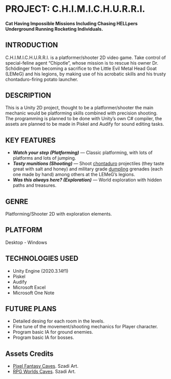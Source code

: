 # PROJECT: C.H.I.M.I.C.H.U.R.R.I.
#### Cat Having Impossible Missions Including Chasing HELLpers Underground Running Rocketing Individuals.

## INTRODUCTION
C.H.I.M.I.C.H.U.R.R.I. is a platformer/shooter 2D video game. Take control of special-feline agent “Chipotle”, whose mission is to rescue his owner Dr. Schödinger from becoming a sacrifice to the Little Evil Metal Head Goat (LEMeG) and his legions, by making use of his acrobatic skills and his trusty chontaduro-firing potato launcher.

## DESCRIPTION
This is a Unity 2D project, thought to be a platformer/shooter the main mechanic would be platforming skills combined with precision shooting. The programming is planned to be done with Unity’s own C# compiler, the assets are planned to be made in Piskel and Audify for sound editing tasks.

## KEY FEATURES
* <i><b>Watch your step (Platforming)</b></i> — Classic platforming, with lots of platforms and lots of jumping.
* <i><b>Tasty munitions (Shooting)</b></i> — Shoot [chontaduro](https://www.google.com/search?q=chontaduro&client=firefox-b-d&sxsrf=ALeKk01N8zkB0LQcCEL0iQWbn29L6q-mlA:1629762138268&source=lnms&tbm=isch&sa=X&ved=2ahUKEwjwlceKqcjyAhUAQjABHbf5ArAQ_AUoAXoECAEQAw&biw=1366&bih=643) projectiles (they taste great with salt and honey) and military grade [dumpling](https://www.google.com/search?q=dumpling&client=firefox-b-d&sxsrf=ALeKk03dI1qlUMwrC0XDyJZ8P5fZJ7JBCw:1629762541067&source=lnms&tbm=isch&sa=X&ved=2ahUKEwjehNDKqsjyAhVPSzABHS3gDbUQ_AUoAXoECAEQAw&biw=1366&bih=643) grenades (each one made by hand) among others at the LEMeG’s legions.
* <i><b>Was this always here? (Exploration)</b></i> — World exploration with hidden paths and treasures.

## GENRE
Platforming/Shooter 2D with exploration elements.

## PLATFORM
Desktop - Windows

## TECHNOLOGIES USED
* Unity Engine (2020.3.14f1)
* Piskel
* Audify
* Microsoft Excel
* Microsoft One Note

## FUTURE PLANS
* Detailed desing for each room in the levels.
* Fine tune of the movement/shooting mechanics for Player character.
* Program basic IA for ground enemies.
* Program basic IA for bosses.

## Assets Credits
* [Pixel Fantasy Caves](https://assetstore.unity.com/packages/2d/environments/pixel-fantasy-caves-152375). Szadi Art.
* [RPG Worlds Caves](https://assetstore.unity.com/packages/2d/environments/rpg-worlds-caves-167274). Szadi Art.